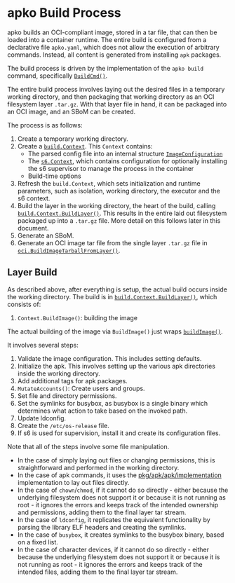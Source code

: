 # apko Build Process

apko builds an OCI-compliant image, stored in a tar file, that can then be loaded into a container runtime.
The entire build is configured from a declarative file `apko.yaml`, which does not allow the execution of arbitrary
commands. Instead, all content is generated from installing `apk` packages.

The build process is driven by the implementation of the `apko build` command, specifically
[`BuildCmd()`](../internal/cli/build.go#L142).

The entire build process involves laying out the desired files in a temporary working directory, and then
packaging that working directory as an OCI filesystem layer `.tar.gz`. With that layer file in hand,
it can be packaged into an OCI image, and an SBoM can be created.

The process is as follows:

1. Create a temporary working directory.
2. Create a [`build.Context`](../pkg/build/build.go#L52-61). This `Context` contains:
   * The parsed config file into an internal structure [`ImageConfiguration`](../pkg/build/types/types.go#L150-199)
   * The [`s6.Context`](../pkg/s6/s6.go#L23-26), which contains configuration for optionally installing the s6 supervisor to manage the process in the container
   * Build-time options
3. Refresh the `build.Context`, which sets initialization and runtime parameters, such as isolation, working directory, the executor and the s6 context.
4. Build the layer in the working directory, the heart of the build, calling [`build.Context.BuildLayer()`](../pkg/build/build.go#L117-135). This results in the entire laid out filesystem packaged up into a `.tar.gz` file. More detail on this follows later in this document.
5. Generate an SBoM.
6. Generate an OCI image tar file from the single layer `.tar.gz` file in [`oci.BuildImageTarballFromLayer()`](../pkg/build/oci/image.go#L190).

## Layer Build

As described above, after everything is setup, the actual build occurs inside the working directory.
The build is in [`build.Context.BuildLayer()`](../pkg/build/build.go#L117-135), which consists of:

1. `Context.BuildImage()`: building the image

The actual building of the image via `BuildImage()` just wraps [`buildImage()`](../pkg/build/build_implementation.go#L154-246).

It involves several steps:

1. Validate the image configuration. This includes setting defaults.
2. Initialize the apk. This involves setting up the various apk directories inside the working directory.
3. Add additional tags for apk packages.
4. `MutateAccounts()`: Create users and groups.
5. Set file and directory permissions.
6. Set the symlinks for busybox, as busybox is a single binary which determines what action to take based on the invoked path.
7. Update ldconfig.
8. Create the `/etc/os-release` file.
9. If s6 is used for supervision, install it and create its configuration files.

Note that all of the steps involve some file manipulation.

* In the case of simply laying out files or changing permissions, this is straightforward and performed in the working directory.
* In the case of apk commands, it uses the [pkg/apk/apk/implementation](../pkg/apk/apk/implementation.go) implementation to lay out files directly.
* In the case of `chown`/`chmod`, if it cannot do so directly - either because the underlying filesystem does not support it or because it is not running as root - it ignores the errors and keeps track of the intended ownership and permissions, adding them to the final layer tar stream.
* In the case of `ldconfig`, it replicates the equivalent functionality by parsing the library ELF headers and creating the symlinks.
* In the case of `busybox`, it creates symlinks to the busybox binary, based on a fixed list.
* In the case of character devices, if it cannot do so directly - either because the underlying filesystem does not support it or because it is not running as root - it ignores the errors and keeps track of the intended files, adding them to the final layer tar stream.
